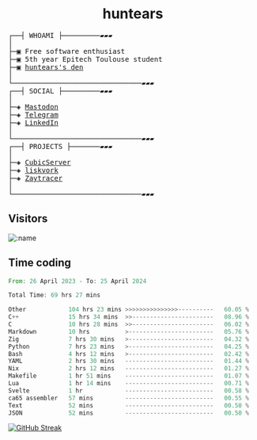 <h1 align="center">
huntears
</h1>
<!-- <p align="center">
<img src=https://huntears.com/img/pfp.webp width=30%/>
</p>
<style>
img {
    border-radius: 50%;
}
</style> -->
<pre>
┌──┤ WHOAMI ├─────────▰▰▰
│
├─▣ Free software enthusiast
├─▣ 5th year Epitech Toulouse student
├─▣ <a href="https://huntears.com/">huntears's den</a>
│
└───────────────────────────────▰▰▰
┌──┤ SOCIAL ├─────────▰▰▰
│
├─◈ <a href="https://fosstodon.org/@huntears">Mastodon</a>
├─◈ <a href="https://t.me/huntears">Telegram</a>
├─◈ <a href="https://www.linkedin.com/in/alexandre-flion">LinkedIn</a>
│
└───────────────────────────────▰▰▰
┌──┤ PROJECTS ├───────▰▰▰
│
├─◈ <a href="https://github.com/CubicMC/cubic-server">CubicServer</a>
├─◈ <a href="https://github.com/Epitech/B-AIA-500_liskvork">liskvork</a>
├─◈ <a href="https://github.com/Miou-zora/Zaytracer">Zaytracer</a>
│
└───────────────────────────────▰▰▰
</pre>

## Visitors

![:name](https://count.getloli.com/get/@huntears?theme=rule34)

## Time coding

<!--START_SECTION:wakatime-->

```rust
From: 26 April 2023 - To: 25 April 2024

Total Time: 69 hrs 27 mins

Other            104 hrs 23 mins >>>>>>>>>>>>>>>----------   60.05 %
C++              15 hrs 34 mins  >>-----------------------   08.96 %
C                10 hrs 28 mins  >>-----------------------   06.02 %
Markdown         10 hrs          >------------------------   05.76 %
Zig              7 hrs 30 mins   >------------------------   04.32 %
Python           7 hrs 23 mins   >------------------------   04.25 %
Bash             4 hrs 12 mins   >------------------------   02.42 %
YAML             2 hrs 30 mins   -------------------------   01.44 %
Nix              2 hrs 12 mins   -------------------------   01.27 %
Makefile         1 hr 51 mins    -------------------------   01.07 %
Lua              1 hr 14 mins    -------------------------   00.71 %
Svelte           1 hr            -------------------------   00.58 %
ca65 assembler   57 mins         -------------------------   00.55 %
Text             52 mins         -------------------------   00.50 %
JSON             52 mins         -------------------------   00.50 %
```

<!--END_SECTION:wakatime-->

[![GitHub Streak](https://streak-stats.demolab.com?user=huntears)](https://git.io/streak-stats)
